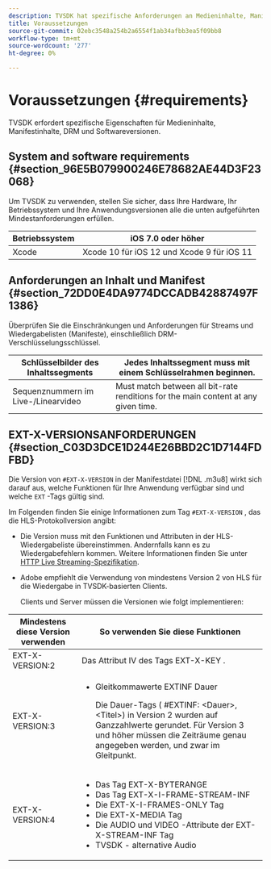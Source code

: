 ```yaml
---
description: TVSDK hat spezifische Anforderungen an Medieninhalte, Manifestinhalte, DRM und Softwareversionen.
title: Voraussetzungen
source-git-commit: 02ebc3548a254b2a6554f1ab34afbb3ea5f09bb8
workflow-type: tm+mt
source-wordcount: '277'
ht-degree: 0%

---
```


# Voraussetzungen {#requirements}

TVSDK erfordert spezifische Eigenschaften für Medieninhalte, Manifestinhalte, DRM und Softwareversionen.

## System and software requirements {#section_96E5B079900246E78682AE44D3F23068}

Um TVSDK zu verwenden, stellen Sie sicher, dass Ihre Hardware, Ihr Betriebssystem und Ihre Anwendungsversionen alle die unten aufgeführten Mindestanforderungen erfüllen.

| Betriebssystem | iOS 7.0 oder höher |
|---|---|
| Xcode | Xcode 10 für iOS 12 und Xcode 9 für iOS 11 |

## Anforderungen an Inhalt und Manifest {#section_72DD0E4DA9774DCCADB42887497F1386}

Überprüfen Sie die Einschränkungen und Anforderungen für Streams und Wiedergabelisten (Manifeste), einschließlich DRM-Verschlüsselungsschlüssel.

| Schlüsselbilder des Inhaltssegments | Jedes Inhaltssegment muss mit einem Schlüsselrahmen beginnen. |
|---|---|
| Sequenznummern im Live-/Linearvideo | Must match between all bit-rate renditions for the main content at any given time. |

## EXT-X-VERSIONSANFORDERUNGEN {#section_C03D3DCE1D244E26BBD2C1D7144FDFBD}

Die Version von `#EXT-X-VERSION` in der Manifestdatei [!DNL .m3u8] wirkt sich darauf aus, welche Funktionen für Ihre Anwendung verfügbar sind und welche `EXT` -Tags gültig sind.

Im Folgenden finden Sie einige Informationen zum Tag `#EXT-X-VERSION` , das die HLS-Protokollversion angibt:

* Die Version muss mit den Funktionen und Attributen in der HLS-Wiedergabeliste übereinstimmen. Andernfalls kann es zu Wiedergabefehlern kommen. Weitere Informationen finden Sie unter [HTTP Live Streaming-Spezifikation](https://datatracker.ietf.org/doc/draft-pantos-http-live-streaming/?include_text=1).
* Adobe empfiehlt die Verwendung von mindestens Version 2 von HLS für die Wiedergabe in TVSDK-basierten Clients.

  Clients und Server müssen die Versionen wie folgt implementieren:

<table frame="all" colsep="1" rowsep="1" id="table_62EB98EDD9DE49EC84CB1C7D59BC40E6"> 
 <thead> 
  <tr rowsep="1"> 
   <th colname="1" class="entry"> Mindestens diese Version verwenden </th> 
   <th colname="2" class="entry"> So verwenden Sie diese Funktionen </th> 
  </tr> 
 </thead>
 <tbody> 
  <tr rowsep="1"> 
   <td colname="1"> <span class="codeph"> EXT-X-VERSION:2 </span> </td> 
   <td colname="2"> Das Attribut IV des Tags <span class="codeph"> EXT-X-KEY </span>. </td> 
  </tr> 
  <tr rowsep="1"> 
   <td colname="1"> <span class="codeph"> EXT-X-VERSION:3 </span> </td> 
   <td colname="2"> 
    <ul id="ul_C9500D3F934848639C204BF248F139FF"> 
     <li id="li_535A7E3FABCB46FE872A7EA5DE2A1784">Gleitkommawerte <span class="codeph"> EXTINF </span> Dauer <p>Die Dauer-Tags ( <span class="codeph"> #EXTINF: </span>&lt;Dauer&gt;,&lt;Titel&gt;) in Version 2 wurden auf Ganzzahlwerte gerundet. Für Version 3 und höher müssen die Zeiträume genau angegeben werden, und zwar im Gleitpunkt. </p> </li> 
    </ul> </td> 
  </tr> 
  <tr rowsep="0"> 
   <td colname="1"> <span class="codeph"> EXT-X-VERSION:4 </span> </td> 
   <td colname="2"> 
    <ul id="ul_3355A6CBBE2141DDB92660BB4B604D70"> 
     <li id="li_5E73D41AF6DC4CEE88D6C029FFCFC350">Das Tag <span class="codeph"> EXT-X-BYTERANGE </span> </li> 
     <li id="li_BF5141F516F749E5890860D487EB5287">Das Tag <span class="codeph"> EXT-X-I-FRAME-STREAM-INF </span> </li> 
     <li id="li_E0D399A13812499B94107CDE62998EE9">Die <span class="codeph"> EXT-X-I-FRAMES-ONLY </span> Tag </li> 
     <li id="li_A7783AFF99854EFBBAECD2967E4CBF2B">Die <span class="codeph"> EXT-X-MEDIA </span> Tag </li> 
     <li id="li_15AE652F33C1454AA90DDC65E7D6C2FD">Die <span class="codeph"> AUDIO </span> und <span class="codeph"> VIDEO </span> -Attribute der <span class="codeph"> EXT-X-STREAM-INF </span> Tag </li> 
     <li id="li_DB2A7847D5884F6E91FD9E78101FBCA5">TVSDK - alternative Audio </li> 
    </ul> </td> 
  </tr> 
 </tbody> 
</table>
